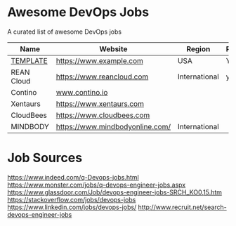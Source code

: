 # Awesome DevOps Jobs 

A curated list of awesome DevOps jobs

| Name | Website | Region | Remote |
|------|---------|--------|--------|
[TEMPLATE](/company-profiles/TEMPLATE.md) | https://www.example.com | USA | Y
| REAN Cloud |https://www.reancloud.com |International | yes |
| Contino |www.contino.io||||
| Xentaurs | https://www.xentaurs.com ||||
| CloudBees | https://www.cloudbees.com |||
| MINDBODY | https://www.mindbodyonline.com/ | International ||


# Job Sources
https://www.indeed.com/q-Devops-jobs.html
https://www.monster.com/jobs/q-devops-engineer-jobs.aspx
https://www.glassdoor.com/Job/devops-engineer-jobs-SRCH_KO0,15.htm
https://stackoverflow.com/jobs/devops-jobs
https://www.linkedin.com/jobs/devops-jobs/
http://www.recruit.net/search-devops-engineer-jobs
